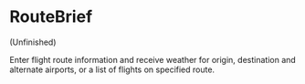 # RouteBrief

(Unfinished)

Enter flight route information and receive weather for origin, destination and alternate airports, or a list of flights on specified route.
